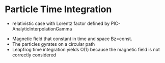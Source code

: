 # Particle Time Integration
+ relativistic case with Lorentz factor defined by PIC-AnalyticInterpolationGamma
* Magnetic field that constant in time and space Bz=const.
* The particles gyrates on a circular path
* Leapfrog time integration yields O(1) because the magnetic field is not correctly considered

